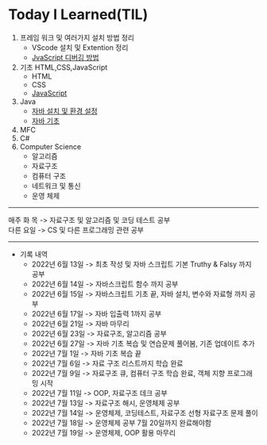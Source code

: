 # Today I Learned(TIL)
1. 프레임 워크 및 여러가지 설치 방법 정리
    * VScode 설치 및 Extention 정리
    * [JvaScript 디버깅 방법](./VSCode/JavaScrptDebuggin.md)
2. 기초 HTML,CSS,JavaScript
    * HTML
    * CSS
    * [JavaScript](./%EA%B8%B0%EC%B4%88%20HTML%2CCSS%2CJavaScript/JavaScript/JavaScript.md)
3. Java
    * [자바 설치 및 환경 설정](./Java/JavaSetting.md)
    * [자바 기초](./Java/Java.md)
4. MFC
5. C#
6. Computer Science
    * 알고리즘
    * 자료구조
    * 컴퓨터 구조
    * 네트워크 및 통신
    * 운영 체제

***
매주 화 목 ->  자료구조 및 알고리즘 및 코딩 테스트 공부</br>
다른 요일 -> CS 및 다른 프로그래밍 관련 공부
***
* 기록 내역 
    - 2022년 6월 13일 ->  최초 작성 및 자바 스크립트 기본 Truthy & Falsy 까지 공부
    - 2022년 6월 14일 ->  자바스크립트 함수 까지 공부
    - 2022년 6월 15일 ->  자바스크립트 기초 끝, 자바 설치, 변수와 자료형 까지 공부
    - 2022년 6월 17일 -> 자바 입출력 1까지 공부
    - 2022년 6월 21일 -> 자바 마무리
    - 2022년 6월 23일 -> 자료구조, 알고리즘 공부
    - 2022년 6월 27일 -> 자바 기초 복습 및 연습문제 풀어봄, 기존 업데이트 추가
    - 2022년 7월 1일 -> 자바 기초 복습 끝 
    - 2022년 7월 6일 -> 자료 구조 리스트까지 학습 완료
    - 2022년 7월 9일 -> 자료구조 큐, 컴퓨터 구조 학습 완료, 객체 지향 프로그래밍 시작
    - 2022년 7월 11일 -> OOP, 자료구조 데크 공부
    - 2022년 7월 13일 -> 자료구조 해시, 운영체제 공부
    - 2022년 7월 14일 -> 운영체제, 코딩테스트, 자료구조 선형 자료구조 문제 풀이
    - 2022년 7월 18일 -> 운영체제 공부 7월 20일까지 완료해야함
    - 2022년 7월 19일 -> 운영체제, OOP 활용 마무리